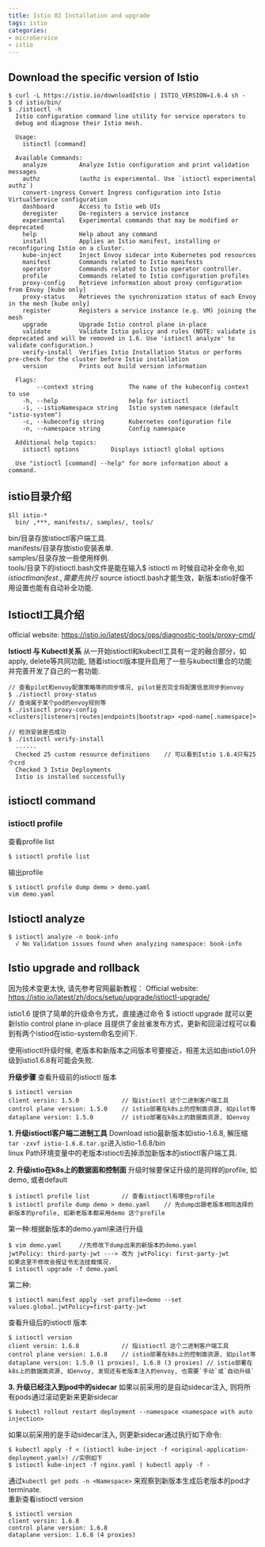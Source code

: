 ```yaml
---
title: Istio 02 Installation and upgrade
tags: istio
categories:
- microService
- istio
---
```


## **Download the specific version of Istio**

	$ curl -L https://istio.io/downloadIstio | ISTIO_VERSION=1.6.4 sh -
	$ cd istio/bin/
	$ ./istioctl -h
	  Istio configuration command line utility for service operators to
	  debug and diagnose their Istio mesh.
	  
	  Usage:
	    istioctl [command]
	  
	  Available Commands:
	    analyze         Analyze Istio configuration and print validation messages
	    authz           (authz is experimental. Use `istioctl experimental authz`)
	    convert-ingress Convert Ingress configuration into Istio VirtualService configuration
	    dashboard       Access to Istio web UIs
	    deregister      De-registers a service instance
	    experimental    Experimental commands that may be modified or deprecated
	    help            Help about any command
	    install         Applies an Istio manifest, installing or reconfiguring Istio on a cluster.
	    kube-inject     Inject Envoy sidecar into Kubernetes pod resources
	    manifest        Commands related to Istio manifests
	    operator        Commands related to Istio operator controller.
	    profile         Commands related to Istio configuration profiles
	    proxy-config    Retrieve information about proxy configuration from Envoy [kube only]
	    proxy-status    Retrieves the synchronization status of each Envoy in the mesh [kube only]
	    register        Registers a service instance (e.g. VM) joining the mesh
	    upgrade         Upgrade Istio control plane in-place
	    validate        Validate Istio policy and rules (NOTE: validate is deprecated and will be removed in 1.6. Use 'istioctl analyze' to validate configuration.)
	    verify-install  Verifies Istio Installation Status or performs pre-check for the cluster before Istio installation
	    version         Prints out build version information
	  
	  Flags:
	        --context string          The name of the kubeconfig context to use
	    -h, --help                    help for istioctl
	    -i, --istioNamespace string   Istio system namespace (default "istio-system")
	    -c, --kubeconfig string       Kubernetes configuration file
	    -n, --namespace string        Config namespace
	  
	  Additional help topics:
	    istioctl options         Displays istioctl global options
	  
	  Use "istioctl [command] --help" for more information about a command.

## **istio目录介绍**

	$ll istio-*
	  bin/ ,***, manifests/, samples/, tools/
bin/目录存放istioctl客户端工具.  
manifests/目录存放istio安装表单.  
samples/目录存放一些使用样例.  
tools/目录下的istioctl.bash文件是能在输入$ istioctl m 时候自动补全命令,如 $istioctl manifest.  , 需要先执行$ source istioctl.bash才能生效，新版本istio好像不用设置也能有自动补全功能.  

## **Istioctl工具介绍**
official website: https://istio.io/latest/docs/ops/diagnostic-tools/proxy-cmd/

**Istioctl 与 Kubectl关系**
从一开始istioctl和kubectl工具有一定的融合部分，如apply, delete等共同功能, 随着istioctl版本提升启用了一些与kubectl重合的功能并完善开发了自己的一套功能.

	// 查看pilot和envoy配置策略等的同步情况, pilot是否完全将配置信息同步到envoy
	$ ./istioctl proxy-status
	// 查询属于某个pod的envoy规则等
	$ ./istioctl proxy-config <clusters|listeners|routes|endpoints|bootstrap> <pod-name[.namespace]>

	// 检测安装是否成功
	$ ./istioctl verify-install
	  ......
	  Checked 25 custom resource definitions	// 可以看到Istio 1.6.4只有25个crd
	  Checked 3 Istio Deployments
	  Istio is installed successfully

## istioctl command

### istioctl profile
查看profile list

	$ istioctl profile list
输出profile

	$ istioctl profile dump demo > demo.yaml
	vim demo.yaml


## **Istioctl analyze**

	$ istioctl analyze -n book-info
	  √ No Validation issues found when analyzing namespace: book-info

## **Istio upgrade and rollback**
因为技术变更太快, 请先参考官网最新教程：
Official website: https://istio.io/latest/zh/docs/setup/upgrade/istioctl-upgrade/

istio1.6 提供了简单的升级命令方式，直接通过命令 $ istioctl upgrade 就可以更新Istio control plane in-place
且提供了金丝雀发布方式，更新和回滚过程可以看到有两个istiod在istio-system命名空间下.

使用istioctl升级时候, 老版本和新版本之间版本号要接近，相差太远如由istio1.0升级到istio1.6.8有可能会失败.

**升级步骤**
查看升级前的istioctl 版本

	$ istioctl version
	client versin: 1.5.0			// 指istioctl 这个二进制客户端工具
	control plane version: 1.5.0	// istio部署在k8s上的控制面资源, 如pilot等
	dataplane version: 1.5.0		// istio部署在k8s上的数据面资源, 如envoy

**1. 升级istioctl客户端二进制工具**
Download istio最新版本如istio-1.6.8, 解压缩`tar -zxvf istio-1.6.8.tar.gz`进入istio-1.6.8/bin  
linux Path环境变量中的老版本istioctl去掉添加新版本的istioctl客户端工具.  

**2. 升级istio在k8s上的数据面和控制面**
升级时候要保证升级的是同样的profile, 如demo, 或者default

	$ istioctl profile list 		// 查看istioctl有哪些profile
	$ istioctl profile dump demo > demo.yaml	// 先dump出跟老版本相同选择的新版本的profile, 如新老版本都采用demo 这个profile
第一种:根据新版本的demo.yaml来进行升级

	$ vim demo.yaml 	//先修改下dump出来的新版本的demo.yaml
	jwtPolicy: third-party-jwt ---> 改为 jwtPolicy: first-party-jwt
	如果这里不修改会报证书无法挂载情况.
	$ istioctl upgrade -f demo.yaml
第二种:

	$ istioctl manifest apply -set profile=demo --set values.global.jwtPolicy=first-party-jwt
查看升级后的istioctl 版本

	$ istioctl version
	client versin: 1.6.8			// 指istioctl 这个二进制客户端工具
	control plane version: 1.6.8	// istio部署在k8s上的控制面资源, 如pilot等
	dataplane version: 1.5.0 (1 proxies), 1.6.8 (3 proxies)	// istio部署在k8s上的数据面资源, 如envoy, 发现还有老版本注入的envoy, 也需要`手动`或`自动升级`
**3. 升级已经注入到pod中的sidecar**
如果以前采用的是自动sidecar注入, 则将所有pods通过滚动更新来更新sidecar

	$ kubectl rollout restart deployment --namespace <namespace with auto injection>
如果以前采用的是手动sidecar注入, 则更新sidecar通过执行如下命令:

	$ kubectl apply -f < (istioctl kube-inject -f <original-application-deployment.yaml>) //实例如下
	$ istioctl kube-inject -f nginx.yaml | kubectl apply -f -
通过`kubectl get pods -n <Namespace>` 来观察到新版本生成后老版本的pod才terminate.  
重新查看istioctl version

	$ istioctl version
	client versin: 1.6.8
	control plane version: 1.6.8
	dataplane version: 1.6.8 (4 proxies)


